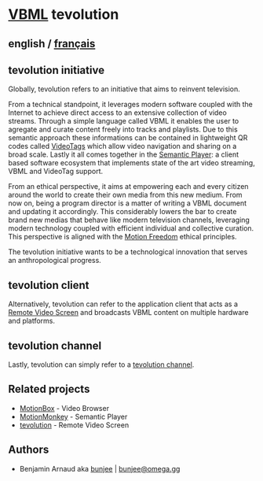 # [VBML](README.md) tevolution

## english / [français](fr/tevolution.md)

## tevolution initiative

Globally, tevolution refers to an initiative that aims to reinvent television.

From a technical standpoint, it leverages modern software coupled with the Internet to achieve
direct access to an extensive collection of video streams. Through a simple language called VBML it
enables the user to agregate and curate content freely into tracks and playlists. Due to this
semantic approach these informations can be contained in lightweight QR codes called [VideoTags](https://omega.gg/about/VideoTag)
which allow video navigation and sharing on a broad scale. Lastly it all comes together in the
[Semantic Player](https://omega.gg/about/SemanticPlayer): a client based software ecosystem that
implements state of the art video streaming, VBML and VideoTag support.

From an ethical perspective, it aims at empowering each and every citizen around the world to
create their own media from this new medium. From now on, being a program director is a matter of
writing a VBML document and updating it accordingly. This considerably lowers the bar to create
brand new medias that behave like modern television channels, leveraging modern technology coupled
with efficient individual and collective curation. This perspective is aligned with the
[Motion Freedom](https://omega.gg/about/MotionFreedom) ethical principles.

The tevolution initiative wants to be a technological innovation that serves an anthropological
progress.

## tevolution client

Alternatively, tevolution can refer to the application client that acts as a [Remote Video Screen](https://omega.gg/about/RemoteVideoScreen)
and broadcasts VBML content on multiple hardware and platforms.

## tevolution channel

Lastly, tevolution can simply refer to a [tevolution channel](https://omega.gg/about/channel).

## Related projects

- [MotionBox](https://omega.gg/MotionBox/sources) - Video Browser
- [MotionMonkey](https://omega.gg/MotionMonkey) - Semantic Player
- [tevolution](https://omega.gg/tevolution) - Remote Video Screen

## Authors

- Benjamin Arnaud aka [bunjee](https://bunjee.me) | <bunjee@omega.gg>
